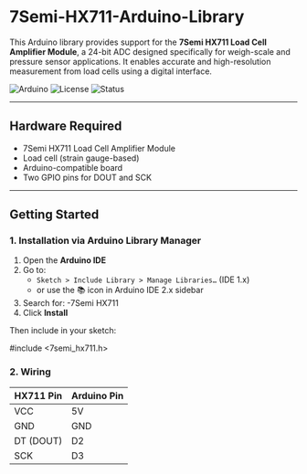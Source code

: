 # 7Semi-HX711-Arduino-Library

This Arduino library provides support for the **7Semi HX711 Load Cell Amplifier Module**, a 24-bit ADC designed specifically for weigh-scale and pressure sensor applications. It enables accurate and high-resolution measurement from load cells using a digital interface.

![Arduino](https://img.shields.io/badge/platform-arduino-blue.svg)
![License](https://img.shields.io/badge/license-MIT-green.svg)
![Status](https://img.shields.io/badge/status-active-brightgreen.svg)

---

## Hardware Required

- 7Semi HX711 Load Cell Amplifier Module  
- Load cell (strain gauge-based)  
- Arduino-compatible board  
- Two GPIO pins for DOUT and SCK  

---

## Getting Started

### 1. Installation via Arduino Library Manager

1. Open the **Arduino IDE**
2. Go to:
   - `Sketch > Include Library > Manage Libraries…` (IDE 1.x)  
   - or use the 📚 icon in Arduino IDE 2.x sidebar
3. Search for:
   -7Semi HX711
4. Click **Install**

Then include in your sketch:

#include <7semi_hx711.h>

### 2. Wiring

| HX711 Pin | Arduino Pin |
| --------- | ----------- |
| VCC       | 5V          |
| GND       | GND         |
| DT (DOUT) | D2          |
| SCK       | D3          |


 
